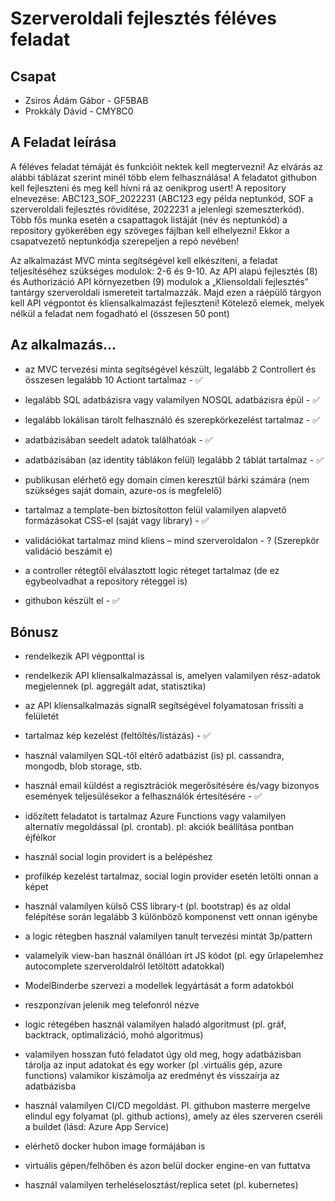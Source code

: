 # Szerveroldali fejlesztés féléves feladat

## Csapat
- Zsiros Ádám Gábor - GF5BAB
- Prokkály Dávid - CMY8C0

## A Feladat leírása
A féléves feladat témáját és funkcióit nektek kell megtervezni! Az elvárás az alábbi táblázat 
szerint minél több elem felhasználása!
A feladatot githubon kell fejleszteni és meg kell hívni rá az oenikprog usert! A repository 
elnevezése: ABC123_SOF_2022231
(ABC123 egy példa neptunkód, SOF a szerveroldali fejlesztés rövidítése, 2022231 a jelenlegi 
szemeszterkód). Több fős munka esetén a csapattagok listáját (név és neptunkód) a 
repository gyökerében egy szöveges fájlban kell elhelyezni! Ekkor a csapatvezető 
neptunkódja szerepeljen a repó nevében!

Az alkalmazást MVC minta segítségével kell elkészíteni, a feladat teljesítéséhez szükséges 
modulok: 2-6 és 9-10. Az API alapú fejlesztés (8) és Authorizáció API környezetben (9) 
modulok a „Kliensoldali fejlesztés” tantárgy szerveroldali ismereteit tartalmazzák. Majd ezen 
a ráépülő tárgyon kell API végpontot és kliensalkalmazást fejleszteni! 
Kötelező elemek, melyek nélkül a feladat nem fogadható el (összesen 50 pont)

## Az alkalmazás...

- az MVC tervezési minta segítségével készült, legalább 2 Controllert és összesen 
legalább 10 Actiont tartalmaz - ✅

- legalább SQL adatbázisra vagy valamilyen NOSQL adatbázisra épül - ✅

- legalább lokálisan tárolt felhasználó és szerepkörkezelést tartalmaz - ✅

- adatbázisában seedelt adatok találhatóak - ✅ 

- adatbázisában (az identity táblákon felül) legalább 2 táblát tartalmaz - ✅ 

- publikusan elérhető egy domain címen keresztül bárki számára (nem szükséges saját 
domain, azure-os is megfelelő)

- tartalmaz a template-ben biztosítotton felül valamilyen alapvető formázásokat CSS-el (saját vagy library) - ✅

- validációkat tartalmaz mind kliens – mind szerveroldalon - ? (Szerepkör validáció beszámít e)

- a controller rétegtől elválasztott logic réteget tartalmaz (de ez egybeolvadhat a 
repository réteggel is)

- githubon készült el - ✅ 

## Bónusz

- rendelkezik API végponttal is
  
- rendelkezik API kliensalkalmazással is, amelyen valamilyen rész-adatok megjelennek 
(pl. aggregált adat, statisztika)

- az API kliensalkalmazás signalR segítségével folyamatosan frissíti a felületét
  
- tartalmaz kép kezelést (feltöltés/listázás) - ✅ 
  
- használ valamilyen SQL-től eltérő adatbázist (is) pl. cassandra, mongodb, blob 
storage, stb.

- használ email küldést a regisztrációk megerősítésére és/vagy bizonyos események 
teljesülésekor a felhasználók értesítésére - ✅

- időzített feladatot is tartalmaz Azure Functions vagy valamilyen alternatív 
megoldással (pl. crontab). pl: akciók beállítása pontban éjfélkor

- használ social login providert is a belépéshez
  
- profilkép kezelést tartalmaz, social login provider esetén letölti onnan a képet
  
- használ valamilyen külső CSS library-t (pl. bootstrap) és az oldal felépítése során 
legalább 3 különböző komponenst vett onnan igénybe

- a logic rétegben használ valamilyen tanult tervezési mintát 3p/pattern
  
- valamelyik view-ban használ önállóan írt JS kódot (pl. egy űrlapelemhez 
autocomplete szerveroldalról letöltött adatokkal)

- ModelBinderbe szervezi a modellek legyártását a form adatokból
  
- reszponzívan jelenik meg telefonról nézve
  
- logic rétegében használ valamilyen haladó algoritmust (pl. gráf, backtrack, 
optimalizáció, mohó algoritmus)

- valamilyen hosszan futó feladatot úgy old meg, hogy adatbázisban tárolja az input 
adatokat és egy worker (pl .virtuális gép, azure functions) valamikor kiszámolja az 
eredményt és visszaírja az adatbázisba

- használ valamilyen CI/CD megoldást. Pl. githubon masterre mergelve elindul egy 
folyamat (pl. github actions), amely az éles szerveren cseréli a buildet (lásd: Azure 
App Service)

- elérhető docker hubon image formájában is
  
- virtuális gépen/felhőben és azon belül docker engine-en van futtatva
  
- használ valamilyen terheléselosztást/replica setet (pl. kubernetes)



